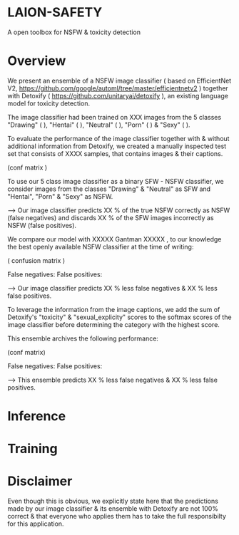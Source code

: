 # LAION-SAFETY
A open toolbox for NSFW &amp; toxicity detection

# Overview
We present an ensemble of a NSFW image classifier ( based on EfficientNet V2, https://github.com/google/automl/tree/master/efficientnetv2 ) together with Detoxify ( https://github.com/unitaryai/detoxify ), an existing language model for toxicity detection.

The image classifier had been trained on XXX images from the 5 classes "Drawing" ( ), "Hentai" ( ), "Neutral" ( ), "Porn" ( ) & "Sexy" ( ).

To evaluate the performance of the image classifier together with & without additional information from Detoxify, we created a manually  inspected test set that consists of XXXX samples, that contains images & their captions.

(conf matrix )

To use our 5 class image classifier as a binary SFW - NSFW classifier, we consider images from the classes "Drawing" & "Neutral" as SFW and "Hentai", "Porn" & "Sexy" as NSFW.

--> Our image classifier predicts XX % of the true NSFW correctly as NSFW (false negatives) and discards XX % of the SFW images incorrectly as NSFW (false positives).

We compare our model with XXXXX Gantman XXXXX , to our knowledge the best openly available NSFW classifier at the time of writing:

( confusion matrix )

False negatives:
False positives:
 
--> Our image classifier predicts XX % less false negatives & XX % less false positives.


To leverage the information from the image captions, we add the sum of Detoxify's "toxicity" & "sexual_explicity" scores to the softmax scores of the image classifier before determining the category with the highest score.

This ensemble archives the following performance:

(conf matrix)

False negatives:
False positives:

--> This ensemble predicts XX % less false negatives & XX % less false positives.


# Inference



# Training



# Disclaimer
Even though this is obvious, we explicitly state here that the predictions made by our image classifier & its ensemble with Detoxify are not 100% correct & that everyone who applies them has to take the full responsibilty for this application. 
